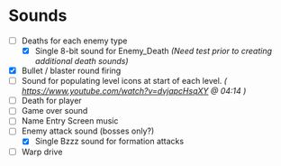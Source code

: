 # Sounds

- [ ] Deaths for each enemy type
   - [X] Single 8-bit sound for Enemy_Death *(Need test prior to creating additional death sounds)*
- [X] Bullet / blaster round firing
- [ ] Sound for populating level icons at start of each level. *( https://www.youtube.com/watch?v=dvjapcHsqXY @ 04:14 )*
- [ ] Death for player
- [ ] Game over sound
- [ ] Name Entry Screen music
- [ ] Enemy attack sound (bosses only?)
    - [X] Single Bzzz sound for formation attacks
- [ ] Warp drive
